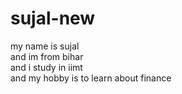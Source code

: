 # sujal-new
my name is sujal 
<br> 
and  im from bihar
<br>
and i study in iimt
<br>
and my hobby is to learn about finance

